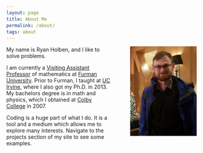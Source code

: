 ```yaml
---
layout: page
title: About Me
permalink: /about/
tags: about
---
```


<img src="/assets/img/me.jpg" style="float:right; width: 35%; height: 35%; padding: 0px 0px 0px 50px;">

My name is Ryan Holben, and I like to solve problems.

I am currently a [Visiting Assistant Professor](http://www.furman.edu/academics/mathematics/meet-our-faculty/Pages/Ryan-Holben.aspx) of mathematics at [Furman University](http://www.furman.edu).  Prior to Furman, I taught at [UC Irvine](http://math.uci.edu), where I also got my Ph.D. in 2013.  My bachelors degree is in math and physics, which I obtained at [Colby College](http://www.colby.edu) in 2007.

Coding is a huge part of what I do.  It is a tool and a medium which allows me to explore many interests.  Navigate to the projects section of my site to see some examples.
